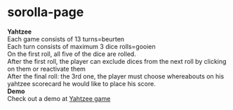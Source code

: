 # sorolla-page
**Yahtzee**\
Each game consists of 13 turns=beurten\
Each turn consists of maximum 3 dice rolls=gooien\
On the first roll, all five of the dice are rolled.\
After the first roll, the player can exclude dices from the next roll by clicking on them or reactivate them\
After the final roll: the 3rd one, the player must choose whereabouts on his yahtzee scorecard he would like to place his score.\
**Demo**\
Check out a demo at  [Yahtzee game](https://sabine-marq.github.io/yahtzee/)